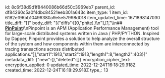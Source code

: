 id: 8c6f38d9d1f8440086b66d50c3969eb7
parent_id: df84260c5a0f4dbc84521eeb301a643c
item_type: 1
item_id: 6182ef96bb10499380a9e5e57998d018
item_updated_time: 1671898147030
title_diff: "[]"
body_diff: "[{\"diffs\":[[0,\"phite).\\\n\"],[1,\"\\\n## [**PinPoint**](https://github.com/pinpoint-apm/pinpoint)\\\nPinpoint is an APM (Application Performance Management) tool for large-scale distributed systems written in Java / PHP/PYTHON. Inspired by Dapper, Pinpoint provides a solution to help analyze the overall structure of the system and how components within them are interconnected by tracing transactions across distributed applications.\"]],\"start1\":1913,\"start2\":1913,\"length1\":8,\"length2\":403}]"
metadata_diff: {"new":{},"deleted":[]}
encryption_cipher_text: 
encryption_applied: 0
updated_time: 2022-12-24T16:18:29.918Z
created_time: 2022-12-24T16:18:29.918Z
type_: 13